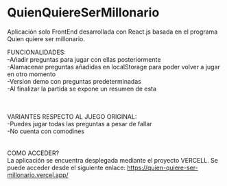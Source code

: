 # QuienQuiereSerMillonario
Aplicación solo FrontEnd desarrollada con React.js basada en el programa Quien quiere ser millonario.
<br>

FUNCIONALIDADES:<br>
  -Añadir preguntas para jugar con ellas posteriormente<br>
  -Alamacenar preguntas añadidas en localStorage para poder volver a jugar en otro momento<br>
  -Version demo con preguntas predeterminadas<br>
  -Al finalizar la partida se expone un resumen de esta<br>
  <br><br>

VARIANTES RESPECTO AL JUEGO ORIGINAL:<br>
  -Puedes jugar todas las preguntas a pesar de fallar<br>
  -No cuenta con comodines<br>
  <br><br>
COMO ACCEDER?<br>
  La aplicación se encuentra desplegada mediante el proyecto VERCELL. Se puede acceder desde el siguiente enlace: https://quien-quiere-ser-millonario.vercel.app/
